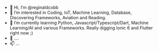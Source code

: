 - 👋 Hi, I’m @reginaldcobb
- 👀 I’m interested in Coding, IoT, Machine Learning, Database, Discovering Frameworks, Aviation and Reading. 
- 🌱 I’m currently learning Python, Javascript/Typescript/Dart, Machine Learning/AI and various Frameworks.  Really digging Ionic 6 and Flutter right now ;)
- 💞️ ....
- 📫 ...

<!---
reginaldcobb/reginaldcobb is a ✨ special ✨ repository because its `README.md` (this file) appears on your GitHub profile.
You can click the Preview link to take a look at your changes.
--->
